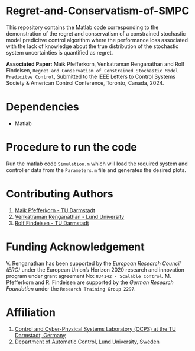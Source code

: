 # Regret-and-Conservatism-of-SMPC
This repository contains the Matlab code corresponding to the demonstration of the regret and conservatism of a constrained stochastic model predicitve control algorithm where the performance loss associated with the lack of knowledge about the true distribution of the stochastic system uncertainties is quantified as regret.

**Associated Paper:** Maik Pfefferkorn, Venkatraman Renganathan and Rolf Findeisen, `Regret and Conservatism of Constrained Stochastic Model Predicitve Control`, Submitted to the IEEE Letters to Control Systems Society & American Control Conference, Toronto, Canada, 2024.

# Dependencies
- Matlab

# Procedure to run the code
Run the matlab code `Simulation.m` which will load the required system and controller data from the `Parameters.m` file and generates the desired plots.

# Contributing Authors
1. [Maik Pfefferkorn - TU Darmstadt](https://www.ccps.tu-darmstadt.de/ccps/team_ccps/team_details_109184.de.jsp)
2. [Venkatraman Renganathan - Lund University](https://venkatramanrenganathan.github.io)
3. [Rolf Findeisen - TU Darmstadt](https://www.ccps.tu-darmstadt.de/ccps/team_ccps/team_details_103936.en.jsp)

# Funding Acknowledgement
V. Renganathan has been supported by the *European Research Council (ERC)* under the European Union’s Horizon 2020 research and innovation program under grant agreement No: `834142 - Scalable Control`. M. Pfefferkorn and R. Findeisen are supported by the *German Research Foundation* under the `Research Training Group 2297`.

# Affiliation
1. [Control and Cyber-Physical Systems Laboratory (CCPS) at the TU Darmstadt, Germany](https://www.ccps.tu-darmstadt.de/ccps/index.en.jsp)
2. [Department of Automatic Control, Lund University, Sweden](https://control.lth.se)
